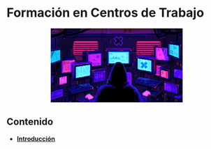 # Formación en Centros de Trabajo

<div align=center>
<img src="../extras/hacker.gif" alt="me" width="60%">
</div>

## Contenido
- [__Introducción__](./introducción/README.md)